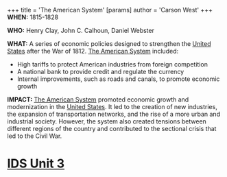 +++
 title = 'The American System'
[params]
	author = 'Carson West'
+++
**WHEN:** 1815-1828

**WHO:** Henry Clay, John C. Calhoun, Daniel Webster

**WHAT:** A series of economic policies designed to strengthen the [United States](./../united-states/) after the War of 1812. [The American System](./../the-american-system/) included:

* High tariffs to protect American industries from foreign competition
* A national bank to provide credit and regulate the currency
* Internal improvements, such as roads and canals, to promote economic growth

**IMPACT:** [The American System](./../the-american-system/) promoted economic growth and modernization in the [United States](./../united-states/). It led to the creation of new industries, the expansion of transportation networks, and the rise of a more urban and industrial society. However, the system also created tensions between different regions of the country and contributed to the sectional crisis that led to the Civil War.
# [IDS Unit 3](./../ids-unit-3/)